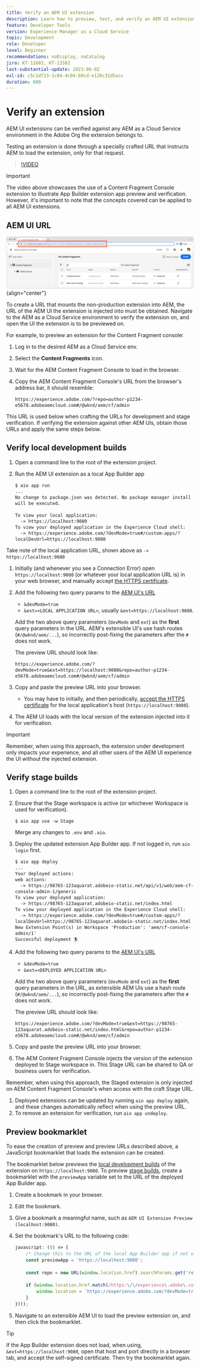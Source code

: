 ```yaml
---
title: Verify an AEM UI extension
description: Learn how to preview, test, and verify an AEM UI extension before deploying to production.
feature: Developer Tools
version: Experience Manager as a Cloud Service
topic: Development
role: Developer
level: Beginner
recommendations: noDisplay, noCatalog
jira: KT-11603, KT-13382
last-substantial-update: 2023-06-02
exl-id: c5c1df23-1c04-4c04-b0cd-e126c31d5acc
duration: 600
---
```

# Verify an extension

AEM UI extensions can be verified against any AEM as a Cloud Service environment in the Adobe Org the extension belongs to.

Testing an extension is done through a specially crafted URL that instructs AEM to load the extension, only for that request.

>[!VIDEO](https://video.tv.adobe.com/v/3412877?quality=12&learn=on)

>[!IMPORTANT]
>
> The video above showcases the use of a Content Fragment Console extension to illustrate App Builder extension app preview and verification. However, it's important to note that the concepts covered can be applied to all AEM UI extensions.

## AEM UI URL

![AEM Content Fragment Console URL](./assets/verify/content-fragment-console-url.png){align="center"}

To create a URL that mounts the non-production extension into AEM, the URL of the AEM UI the extension is injected into must be obtained. Navigate to the AEM as a Cloud Service environment to verify the extension on, and open the UI the extension is to be previewed on.

For example, to preview an extension for the Content Fragment console:

1. Log in to the desired AEM as a Cloud Service env.
1. Select the __Content Fragments__ icon.
1. Wait for the AEM Content Fragment Console to load in the browser.
1. Copy the AEM Content Fragment Console's URL from the browser's address bar, it should resemble:

    ```
    https://experience.adobe.com/?repo=author-p1234-e5678.adobeaemcloud.com#/@wknd/aem/cf/admin
    ```

This URL is used below when crafting the URLs for development and stage verification. If verifying the extension against other AEM UIs, obtain those URLs and apply the same steps below.

## Verify local development builds

1. Open a command line to the root of the extension project.
1. Run the AEM UI extension as a local App Builder app

    ```shell
    $ aio app run
    ...
    No change to package.json was detected. No package manager install will be executed.

    To view your local application:
      -> https://localhost:9080
    To view your deployed application in the Experience Cloud shell:
      -> https://experience.adobe.com/?devMode=true#/custom-apps/?localDevUrl=https://localhost:9080
    ```

  Take note of the local application URL, shown above as `-> https://localhost:9080`

1. Initially (and whenever you see a Connection Error) open `https://localhost:9080` (or whatever your local application URL is) in your web browser, and manually accept [the HTTPS certificate](https://developer.adobe.com/uix/docs/services/aem-cf-console-admin/extension-development/#accepting-the-certificate-first-time-users).
1. Add the following two query params to the [AEM UI's URL](#aem-ui-url)
    + `&devMode=true`
    + `&ext=<LOCAL APPLICATION URL>`, usually `&ext=https://localhost:9080`.

    Add the two above query parameters (`devMode` and `ext`) as the __first__ query parameters in the URL. AEM's extensible UI's use hash routes (`#/@wknd/aem/...`), so incorrectly post-fixing the parameters after the `#` does not work.
    
    The preview URL should look like:

      ```
      https://experience.adobe.com/?devMode=true&ext=https://localhost:9080&repo=author-p1234-e5678.adobeaemcloud.com#/@wknd/aem/cf/admin
      ```

1. Copy and paste the preview URL into your browser.
  
    + You may have to initially, and then periodically, [accept the HTTPS certificate](https://developer.adobe.com/uix/docs/services/aem-cf-console-admin/extension-development/#accepting-the-certificate-first-time-users) for the local application's host (`https://localhost:9080`).

1. The AEM UI loads with the local version of the extension injected into it for verification.

>[!IMPORTANT]
>
>Remember, when using this approach, the extension under development only impacts your experience, and all other users of the AEM UI experience the UI without the injected extension. 

## Verify stage builds

1. Open a command line to the root of the extension project.
1. Ensure that the Stage workspace is active (or whichever Workspace is used for verification).

    ```shell
    $ aio app use -w Stage
    ```

    Merge any changes to `.env` and `.aio`.

1. Deploy the updated extension App Builder app. If not logged in, run `aio login` first.

    ```shell
    $ aio app deploy
    ...
    Your deployed actions:
    web actions:
      -> https://98765-123aquarat.adobeio-static.net/api/v1/web/aem-cf-console-admin-1/generic 
    To view your deployed application:
      -> https://98765-123aquarat.adobeio-static.net/index.html
    To view your deployed application in the Experience Cloud shell:
      -> https://experience.adobe.com/?devMode=true#/custom-apps/?localDevUrl=https://98765-123aquarat.adobeio-static.net/index.html
    New Extension Point(s) in Workspace 'Production': 'aem/cf-console-admin/1'
    Successful deployment 🏄
    ```

1. Add the following two query params to the [AEM UI's URL](#aem-ui-url)
    + `&devMode=true`
    + `&ext=<DEPLOYED APPLICATION URL>`

    Add the two above query parameters (`devMode` and `ext`) as the __first__ query parameters in the URL, as extensible AEM UIs use a hash route (`#/@wknd/aem/...`), so incorrectly post-fixing the parameters after the `#` does not work.

    The preview URL should look like:

    ```
    https://experience.adobe.com/?devMode=true&ext=https://98765-123aquarat.adobeio-static.net/index.html&repo=author-p1234-e5678.adobeaemcloud.com#/@wknd/aem/cf/admin
    ```

1. Copy and paste the preview URL into your browser.
1. The AEM Content Fragment Console injects the version of the extension deployed to Stage workspace in. This Stage URL can be shared to QA or business users for verification.

  Remember, when using this approach, the Staged extension is only injected on AEM Content Fragment Console's when access with the craft Stage URL. 

1. Deployed extensions can be updated by running `aio app deploy` again, and these changes automatically reflect when using the preview URL.
1. To remove an extension for verification, run `aio app undeploy`.

## Preview bookmarklet 

To ease the creation of preview and preview URLs described above, a JavaScript bookmarklet that loads the extension can be created. 

The bookmarklet below previews the [local development builds](#verify-local-development-builds) of the extension on `https://localhost:9080`. To preview [stage builds](#verify-stage-builds), create a bookmarklet with the `previewApp` variable set to the URL of the deployed App Builder app.

1. Create a bookmark in your browser.
1. Edit the bookmark.
1. Give a bookmark a meaningful name, such as `AEM UI Extension Preview (localhost:9080)`.
1. Set the bookmark's URL to the following code:

    ```javascript
    javascript: (() => {
        /* Change this to the URL of the local App Builder app if not using https://localhost:9080 */
        const previewApp = 'https://localhost:9080';

        const repo = new URL(window.location.href).searchParams.get('repo');
        
        if (window.location.href.match(/https:\/\/experience\.adobe\.com\/.*\/aem\/cf\/(editor|admin)\/.*/i)) {
            window.location = `https://experience.adobe.com/?devMode=true&ext=${previewApp}&repo=${repo}${window.location.hash}`;
        } 
    })();
    ```

1. Navigate to an extensible AEM UI to load the preview extension on, and then click the bookmarklet.

>[!TIP]
>
> If the App Builder extension does not load, when using, `&ext=https://localhost:9080`, open that host and port directly in a browser tab, and accept the self-signed certificate. Then try the bookmarklet again.
